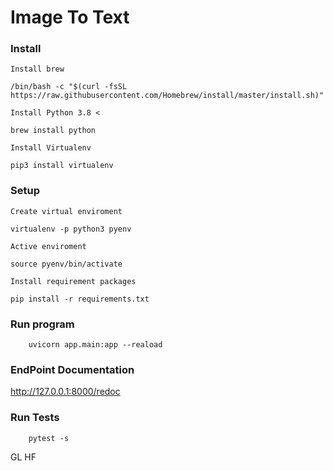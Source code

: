 # Image To Text

### Install

`Install brew`
```
/bin/bash -c "$(curl -fsSL https://raw.githubusercontent.com/Homebrew/install/master/install.sh)"
```

`Install Python 3.8 <`
```
brew install python
```

`Install Virtualenv`
```
pip3 install virtualenv
```

### Setup

`Create virtual enviroment`
```
virtualenv -p python3 pyenv
```
`Active enviroment`
```
source pyenv/bin/activate
```

`Install requirement packages`
```
pip install -r requirements.txt
```


### Run program
```
    uvicorn app.main:app --reaload
```

### EndPoint Documentation
<a href="http://127.0.0.1:8000/redoc">
    http://127.0.0.1:8000/redoc
</a>

### Run Tests
```
    pytest -s
```
GL HF
